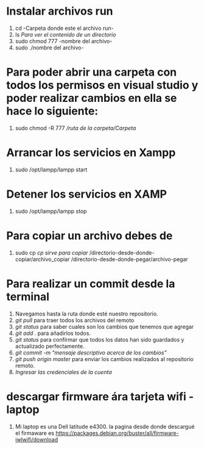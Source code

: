 # Instalar archivos run
1. cd -Carpeta donde este el archivo run-
2. ls *Para ver el contenido de un directorio*
3. sudo chmod 777 -nombre del archivo-
4. sudo ./nombre del archivo-

# Para poder abrir una carpeta con todos los permisos en visual studio y poder realizar cambios en ella se hace lo siguiente:
1. sudo chmod -R 777 */ruta de la carpeta/Carpeta*

# Arrancar los servicios en Xampp
1. sudo /opt/lampp/lampp start

# Detener los servicios en XAMP
1. sudo /opt/lampp/lampp stop

# Para copiar un archivo debes de
1. sudo cp *cp sirve para copiar* /directorio-desde-donde-copiar/archivo_copiar /directorio-desde-donde-pegar/archivo-pegar

# Para realizar un commit desde la terminal
1. Navegamos hasta la ruta donde esté nuestro repositorio.
2. *git pull* para traer todos los archivos del remoto
3. *git status* para saber cuales son los cambios que tenemos que agregar
4. *git add .* para añadirlos todos.
5. *git status* para confirmar que todos los datos han sido guardados y actualizado perfectamente.
6. *git commit -m "mensaje descriptivo acerca de los cambios"*
7. *git push origin master* para enviar los cambios realizados al repositorio remoto.
8. *Ingresar las credenciales de la cuenta*

# descargar firmware ára tarjeta wifi - laptop
1. Mi laptop es una Dell latitude e4300. la pagina desde donde descargué el firmaware es https://packages.debian.org/buster/all/firmware-iwlwifi/download
